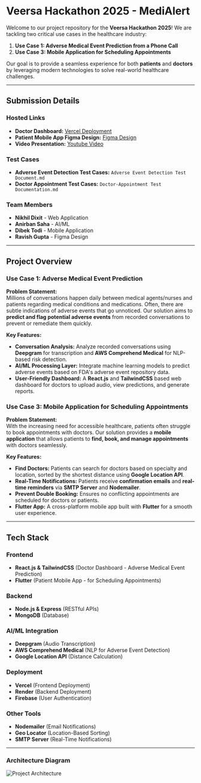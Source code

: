 # Veersa Hackathon 2025 - MediAlert

Welcome to our project repository for the **Veersa Hackathon 2025**! We are tackling two critical use cases in the healthcare industry:

1. **Use Case 1: Adverse Medical Event Prediction from a Phone Call**
2. **Use Case 3: Mobile Application for Scheduling Appointments**

Our goal is to provide a seamless experience for both **patients** and **doctors** by leveraging modern technologies to solve real-world healthcare challenges.

---
## Submission Details

### Hosted Links
- **Doctor Dashboard:** [Vercel Deployment](https://adverse-event-detection-host.vercel.app)
- **Patient Mobile App Figma Design:** [Figma Design](https://www.figma.com/proto/TdOuVyQ9TKeTL9KBBCp7wb/WebDesign?node-id=11-343&t=1t2yUjlGP499ruZ8-1&starting-point-node-id=11%3A343)
- **Video Presentation:** [Youtube Video](https://youtu.be/0UjOlSE_QZE)
  
### Test Cases
- **Adverse Event Detection Test Cases:** `Adverse Event Detection Test Document.md`
- **Doctor Appointment Test Cases:** `Doctor-Appointment Test Documentation.md`


### Team Members
- **Nikhil Dixit** - Web Application
- **Anirban Saha** - AI/ML
- **Dibek Todi** - Mobile Application
- **Ravish Gupta** - Figma Design
---

## Project Overview

### Use Case 1: Adverse Medical Event Prediction
**Problem Statement:**  
Millions of conversations happen daily between medical agents/nurses and patients regarding medical conditions and medications. Often, there are subtle indications of adverse events that go unnoticed. Our solution aims to **predict and flag potential adverse events** from recorded conversations to prevent or remediate them quickly.

**Key Features:**
- **Conversation Analysis:** Analyze recorded conversations using **Deepgram** for transcription and **AWS Comprehend Medical** for NLP-based risk detection.
- **AI/ML Processing Layer:** Integrate machine learning models to predict adverse events based on FDA's adverse event repository data.
- **User-Friendly Dashboard:** A **React.js** and **TailwindCSS** based web dashboard for doctors to upload audio, view predictions, and generate reports.

### Use Case 3: Mobile Application for Scheduling Appointments
**Problem Statement:**  
With the increasing need for accessible healthcare, patients often struggle to book appointments with doctors. Our solution provides a **mobile application** that allows patients to **find, book, and manage appointments** with doctors seamlessly.

**Key Features:**
- **Find Doctors:** Patients can search for doctors based on specialty and location, sorted by the shortest distance using **Google Location API**.
- **Real-Time Notifications:** Patients receive **confirmation emails** and **real-time reminders** via **SMTP Server** and **Nodemailer**.
- **Prevent Double Booking:** Ensures no conflicting appointments are scheduled for doctors or patients.
- **Flutter App:** A cross-platform mobile app built with **Flutter** for a smooth user experience.

---

## Tech Stack

### Frontend
- **React.js & TailwindCSS** (Doctor Dashboard - Adverse Medical Event Prediction)
- **Flutter** (Patient Mobile App - for Scheduling Appointments)

### Backend
- **Node.js & Express** (RESTful APIs)
- **MongoDB** (Database)

### AI/ML Integration
- **Deepgram** (Audio Transcription)
- **AWS Comprehend Medical** (NLP for Adverse Event Detection)
- **Google Location API** (Distance Calculation)

### Deployment
- **Vercel** (Frontend Deployment)
- **Render** (Backend Deployment)
- **Firebase** (User Authentication)

### Other Tools
- **Nodemailer** (Email Notifications)
- **Geo Locator** (Location-Based Sorting)
- **SMTP Server** (Real-Time Notifications)

---

### Architecture Diagram
![Project Architecture](https://github.com/user-attachments/assets/179db5f3-077f-4e0c-a11a-472fd8d9c63c)



